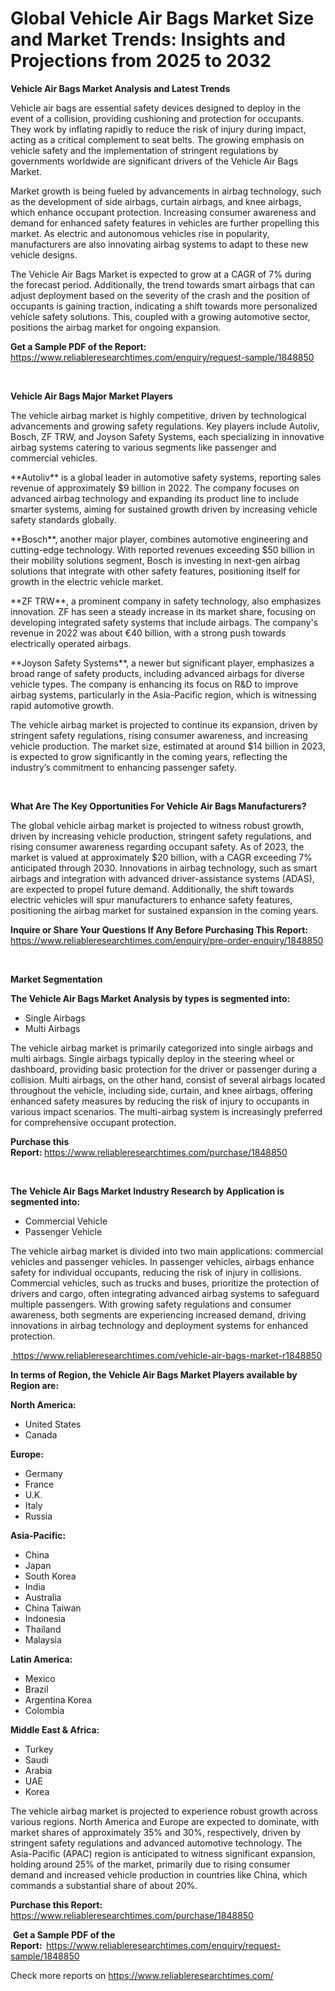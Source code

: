 <p><h1>Global Vehicle Air Bags Market Size and Market Trends: Insights and Projections from 2025 to 2032</h1></p><p><strong>Vehicle Air Bags Market Analysis and Latest Trends</strong></p>
<p><p>Vehicle air bags are essential safety devices designed to deploy in the event of a collision, providing cushioning and protection for occupants. They work by inflating rapidly to reduce the risk of injury during impact, acting as a critical complement to seat belts. The growing emphasis on vehicle safety and the implementation of stringent regulations by governments worldwide are significant drivers of the Vehicle Air Bags Market.</p><p>Market growth is being fueled by advancements in airbag technology, such as the development of side airbags, curtain airbags, and knee airbags, which enhance occupant protection. Increasing consumer awareness and demand for enhanced safety features in vehicles are further propelling this market. As electric and autonomous vehicles rise in popularity, manufacturers are also innovating airbag systems to adapt to these new vehicle designs.</p><p>The Vehicle Air Bags Market is expected to grow at a CAGR of 7% during the forecast period. Additionally, the trend towards smart airbags that can adjust deployment based on the severity of the crash and the position of occupants is gaining traction, indicating a shift towards more personalized vehicle safety solutions. This, coupled with a growing automotive sector, positions the airbag market for ongoing expansion.</p></p>
<p><strong>Get a Sample PDF of the Report:&nbsp;</strong> <a href="https://www.reliableresearchtimes.com/enquiry/request-sample/1848850?utm_campaign=2779&utm_medium=2&utm_source=Github&utm_content=ia&utm_term=30032025&utm_id=vehicle-air-bags">https://www.reliableresearchtimes.com/enquiry/request-sample/1848850</a></p>
<p>&nbsp;</p>
<p><strong>Vehicle Air Bags Major Market Players</strong></p>
<p><p>The vehicle airbag market is highly competitive, driven by technological advancements and growing safety regulations. Key players include Autoliv, Bosch, ZF TRW, and Joyson Safety Systems, each specializing in innovative airbag systems catering to various segments like passenger and commercial vehicles.</p><p>**Autoliv** is a global leader in automotive safety systems, reporting sales revenue of approximately $9 billion in 2022. The company focuses on advanced airbag technology and expanding its product line to include smarter systems, aiming for sustained growth driven by increasing vehicle safety standards globally.</p><p>**Bosch**, another major player, combines automotive engineering and cutting-edge technology. With reported revenues exceeding $50 billion in their mobility solutions segment, Bosch is investing in next-gen airbag solutions that integrate with other safety features, positioning itself for growth in the electric vehicle market.</p><p>**ZF TRW**, a prominent company in safety technology, also emphasizes innovation. ZF has seen a steady increase in its market share, focusing on developing integrated safety systems that include airbags. The company's revenue in 2022 was about €40 billion, with a strong push towards electrically operated airbags.</p><p>**Joyson Safety Systems**, a newer but significant player, emphasizes a broad range of safety products, including advanced airbags for diverse vehicle types. The company is enhancing its focus on R&D to improve airbag systems, particularly in the Asia-Pacific region, which is witnessing rapid automotive growth.</p><p>The vehicle airbag market is projected to continue its expansion, driven by stringent safety regulations, rising consumer awareness, and increasing vehicle production. The market size, estimated at around $14 billion in 2023, is expected to grow significantly in the coming years, reflecting the industry’s commitment to enhancing passenger safety.</p></p>
<p>&nbsp;</p>
<p><strong>What Are The Key Opportunities For Vehicle Air Bags Manufacturers?</strong></p>
<p><p>The global vehicle airbag market is projected to witness robust growth, driven by increasing vehicle production, stringent safety regulations, and rising consumer awareness regarding occupant safety. As of 2023, the market is valued at approximately $20 billion, with a CAGR exceeding 7% anticipated through 2030. Innovations in airbag technology, such as smart airbags and integration with advanced driver-assistance systems (ADAS), are expected to propel future demand. Additionally, the shift towards electric vehicles will spur manufacturers to enhance safety features, positioning the airbag market for sustained expansion in the coming years.</p></p>
<p><strong>Inquire or Share Your Questions If Any Before Purchasing This Report:</strong> <a href="https://www.reliableresearchtimes.com/enquiry/pre-order-enquiry/1848850?utm_campaign=2779&utm_medium=2&utm_source=Github&utm_content=ia&utm_term=30032025&utm_id=vehicle-air-bags">https://www.reliableresearchtimes.com/enquiry/pre-order-enquiry/1848850</a></p>
<p>&nbsp;</p>
<p><strong>Market Segmentation</strong></p>
<p><strong>The Vehicle Air Bags Market Analysis by types is segmented into:</strong></p>
<p><ul><li>Single Airbags</li><li>Multi Airbags</li></ul></p>
<p><p>The vehicle airbag market is primarily categorized into single airbags and multi airbags. Single airbags typically deploy in the steering wheel or dashboard, providing basic protection for the driver or passenger during a collision. Multi airbags, on the other hand, consist of several airbags located throughout the vehicle, including side, curtain, and knee airbags, offering enhanced safety measures by reducing the risk of injury to occupants in various impact scenarios. The multi-airbag system is increasingly preferred for comprehensive occupant protection.</p></p>
<p><strong>Purchase this Report:&nbsp;</strong><a href="https://www.reliableresearchtimes.com/purchase/1848850?utm_campaign=2779&utm_medium=2&utm_source=Github&utm_content=ia&utm_term=30032025&utm_id=vehicle-air-bags">https://www.reliableresearchtimes.com/purchase/1848850</a></p>
<p>&nbsp;</p>
<p><strong>The Vehicle Air Bags Market Industry Research by Application is segmented into:</strong></p>
<p><ul><li>Commercial Vehicle</li><li>Passenger Vehicle</li></ul></p>
<p><p>The vehicle airbag market is divided into two main applications: commercial vehicles and passenger vehicles. In passenger vehicles, airbags enhance safety for individual occupants, reducing the risk of injury in collisions. Commercial vehicles, such as trucks and buses, prioritize the protection of drivers and cargo, often integrating advanced airbag systems to safeguard multiple passengers. With growing safety regulations and consumer awareness, both segments are experiencing increased demand, driving innovations in airbag technology and deployment systems for enhanced protection.</p></p>
<p><a href="https://www.reliableresearchtimes.com/vehicle-air-bags-market-r1848850?utm_campaign=2779&utm_medium=2&utm_source=Github&utm_content=ia&utm_term=30032025&utm_id=vehicle-air-bags">&nbsp;https://www.reliableresearchtimes.com/vehicle-air-bags-market-r1848850</a></p>
<p><strong>In terms of Region, the Vehicle Air Bags Market Players available by Region are:</strong></p>
<p>
    <p> <strong> North America: </strong>
        <ul>
            <li>United States</li>
            <li>Canada</li>
        </ul>
        </p> 
    <p> <strong> Europe: </strong>
        <ul>
            <li>Germany</li>
            <li>France</li>
            <li>U.K.</li>
            <li>Italy</li>
            <li>Russia</li>
        </ul>
        </p> 
    <p> <strong> Asia-Pacific: </strong>
        <ul>
            <li>China</li>
            <li>Japan</li>
            <li>South Korea</li>
            <li>India</li>
            <li>Australia</li>
            <li>China Taiwan</li>
            <li>Indonesia</li>
            <li>Thailand</li>
            <li>Malaysia</li>
        </ul>
        </p> 
    <p> <strong> Latin America: </strong>
        <ul>
            <li>Mexico</li>
            <li>Brazil</li>
            <li>Argentina Korea</li>
            <li>Colombia</li>
        </ul>
        </p> 
    <p> <strong> Middle East & Africa: </strong>
        <ul>
            <li>Turkey</li>
            <li>Saudi</li>
            <li>Arabia</li>
            <li>UAE</li>
            <li>Korea</li>
        </ul>
    </p>
    </p>
<p><p>The vehicle airbag market is projected to experience robust growth across various regions. North America and Europe are expected to dominate, with market shares of approximately 35% and 30%, respectively, driven by stringent safety regulations and advanced automotive technology. The Asia-Pacific (APAC) region is anticipated to witness significant expansion, holding around 25% of the market, primarily due to rising consumer demand and increased vehicle production in countries like China, which commands a substantial share of about 20%.</p></p>
<p><strong>Purchase this Report: </strong><a href="https://www.reliableresearchtimes.com/purchase/1848850?utm_campaign=2779&utm_medium=2&utm_source=Github&utm_content=ia&utm_term=30032025&utm_id=vehicle-air-bags">https://www.reliableresearchtimes.com/purchase/1848850</a></p>
<p>&nbsp;<strong>Get a Sample PDF of the Report:&nbsp;&nbsp;</strong><a href="https://www.reliableresearchtimes.com/enquiry/request-sample/1848850?utm_campaign=2779&utm_medium=2&utm_source=Github&utm_content=ia&utm_term=30032025&utm_id=vehicle-air-bags">https://www.reliableresearchtimes.com/enquiry/request-sample/1848850</a></p>
<p><strong></strong></p>
<p>Check more reports on <a href="https://www.reliableresearchtimes.com/?utm_campaign=2779&utm_medium=2&utm_source=Github&utm_content=ia&utm_term=30032025&utm_id=vehicle-air-bags">https://www.reliableresearchtimes.com/</a></p>